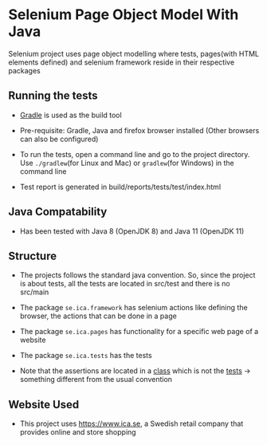 # Selenium Page Object Model With Java

Selenium project uses page object modelling where tests, pages(with HTML elements defined) and selenium framework reside
in their respective packages

## Running the tests

* [Gradle](https://gradle.org/) is used as the build tool

* Pre-requisite: Gradle, Java and firefox browser installed (Other browsers can also be configured)

* To run the tests, open a command line and go to the project directory. Use `./gradlew`(for Linux and Mac) or `gradlew`(for Windows) in the command line 

* Test report is generated in build/reports/tests/test/index.html

## Java Compatability

* Has been tested with Java 8 (OpenJDK 8) and Java 11 (OpenJDK 11)

## Structure

* The projects follows the standard java convention. So, since the project is about tests, all the tests are located 
in src/test and there is no src/main

* The package `se.ica.framework` has selenium actions like defining the browser, the actions that can be done in a page

* The package `se.ica.pages` has functionality for a specific web page of a website

* The package `se.ica.tests` has the tests

* Note that the assertions are located in a [class](src/test/java/se/ica/framework/SeleniumActions.java) 
which is not the [tests](src/test/java/se/ica/tests/OnlinePageTest.java) -> something  different from the usual convention

## Website Used

* This project uses https://www.ica.se, a Swedish retail company that provides online and store shopping
